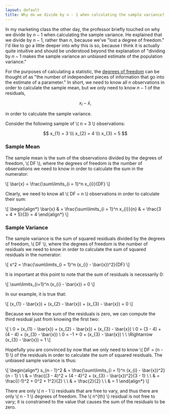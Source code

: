 ```yaml
---
layout: default
title: Why do we divide by n - 1 when calculating the sample variance?
---
```

In my marketing class the other day, the professor briefly touched on why we divide by $n - 1$ when calculating the sample variance. He explained that we divide by $n - 1$, rather than $n$, because we've "lost a degree of freedom." I'd like to go a little deeper into why this is so, because I think it is actually quite intuitive and should be understood beyond the explanation of "dividing by $n - 1$ makes the sample variance an unbiased estimate of the population variance."

For the purposes of calculating a statistic, the [degrees of freedom](http://en.wikipedia.org/wiki/Degrees_of_freedom) can be thought of as "the number of independent pieces of information that go into the estimate of a parameter." In short, we need to know all n observations in order to calculate the sample mean, but we only need to know $n - 1$ of the residuals,

$$
x_{i} - \bar{x},
$$

in order to calculate the sample variance.

Consider the following sample of \\( n = 3 \\) observations:

$$
x_{1} = 3 \\\ 
x_{2} = 4 \\\ 
x_{3} = 5 
$$

### Sample Mean
The sample mean is the sum of the observations divided by the degrees of freedom, \\( DF \\), where the degrees of freedom is the number of observations we need to know in order to calculate the sum in the numerator:

\\[ \bar{x} = \frac{\sum\limits_{i = 1}^n x_{i}}{DF} \\]

Clearly, we need to know all \\( DF = n \\) observations in order to calculate their sum:

\\[ \begin{align*} \bar{x} & = \frac{\sum\limits_{i = 1}^n x_{i}}{n} & = \frac{3 + 4 + 5}{3} = 4 \end{align*} \\]

### Sample Variance
The sample variance is the sum of squared residuals divided by the degrees of freedom, \\( DF \\), where the degrees of freedom is the number of residuals we need to know in order to calculate the sum of squared residuals in the numerator:

\\[ s^2 = \frac{\sum\limits_{i = 1}^n (x_{i} - \bar{x})^2}{DF} \\]

It is important at this point to note that the sum of residuals is necessarily 0:

\\[ \sum\limits_{i=1}^n (x_{i} - \bar{x}) = 0 \\]

In our example, it is true that:

\\[ (x_{1} - \bar{x}) + (x_{2} - \bar{x}) + (x_{3} - \bar{x}) = 0 \\]

Because we know the sum of the residuals is zero, we can compute the third residual just from knowing the first two:

\\[ \\ 0 = (x_{1} - \bar{x}) + (x_{2} - \bar{x}) + (x_{3} - \bar{x}) \\ 0 = (3 - 4) + (4 - 4) + (x_{3} - \bar{x}) \\ 0 = -1 + 0 + (x_{3} - \bar{x}) \\ \\ \Rightarrow (x_{3} - \bar{x}) = 1 \\]

Hopefully you are convinced by now that we only need to know \\( DF = (n - 1) \\) of the residuals in order to calculate the sum of squared residuals. The unbiased sample variance is thus:

\\[ \begin{align*} s_{n - 1}^2 & = \frac{\sum\limits_{i = 1}^n (x_{i} - \bar{x})^2}{n - 1} \\ \\ & = \frac{(3 - 4)^2 + (4 - 4)^2 + (x_{3} - \bar{x})^2}{3 - 1} \\ \\ & = \frac{(-1)^2 + 0^2 + 1^2}{2} \\ \\ & = \frac{2}{2} \\ \\ & = 1 \end{align*} \\]

There are only \\( n - 1 \\) residuals that are free to vary, and thus there are only \\( n - 1 \\) degrees of freedom. The \\( n^{th} \\) residual is not free to vary; it is constrained to the value that causes the sum of the residuals to be zero.